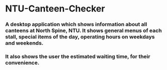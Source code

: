 # NTU-Canteen-Checker
### A desktop application which shows information about all canteens at North Spine, NTU. It shows general menus of each stall, special items of the day, operating hours on weekdays and weekends. 
### It also shows the user the estimated waiting time, for their convenience. 

